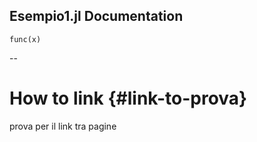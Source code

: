 ## Esempio1.jl Documentation

```@docs
func(x)
```
--
# How to link {#link-to-prova}
prova per il link tra pagine